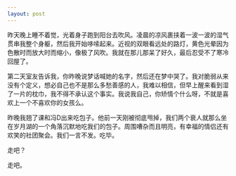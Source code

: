 ```yaml
---
layout: post
---
```

昨天晚上睡不着觉，光着身子跑到阳台去吹风。凌晨的凉风裹挟着一波一波的湿气贯串我整个身躯，然后我开始哆嗦起来。近视的双眼看远处的路灯，黄色光晕因为色散时而放大时而缩小，像极了风吹。我就在那儿那呆了好久，最后忍受不了寒冷回屋了。

第二天室友告诉我，你昨晚说梦话喊她的名字，然后还在梦中哭了。我对脆弱从来没有个定义，想必自己也不是那么多愁善感的人，我难以相信，但早上醒来看到湿了一片的枕巾，我不得不承认这个事实。我说我自己，你矫情个什么呀，不就是喜欢上一个不喜欢你的女孩么。

昨晚我翘了课和冯D出来吃包子。他前一天刚被彻底甩掉，我们两个衰人就那么坐在岁月湖的一个角落沉默地吃我们的包子。周围嘈杂而且明亮，有幸福的情侣还有欢笑的社团聚会。我们一言不发。吃毕。

走吧？

走吧。